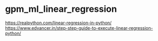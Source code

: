 # gpm_ml_linear_regression
https://realpython.com/linear-regression-in-python/
https://www.edvancer.in/step-step-guide-to-execute-linear-regression-python/
